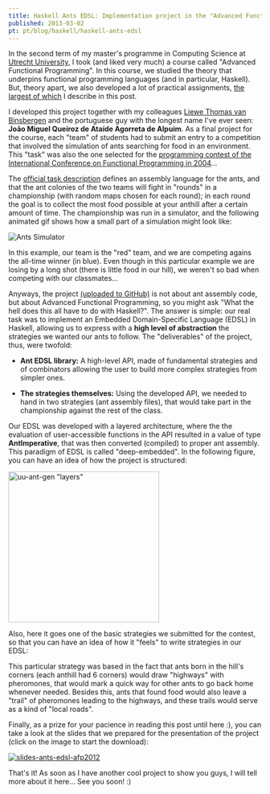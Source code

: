 ```yaml
---
title: Haskell Ants EDSL: Implementation project in the "Advanced Functional Programming" course
published: 2013-03-02
pt: pt/blog/haskell/haskell-ants-edsl
---
```


In the second term of my master's programme in Computing Science at [Utrecht University][1],
I took (and liked very much) a course called "Advanced Functional Programming".
In this course, we studied the theory that underpins functional programming languages (and in particular, Haskell).
But, theory apart, we also developed a lot of practical assignments,
[the largest of which][2] I describe in this post.

I developed this project together with my colleagues [Liewe Thomas van Binsbergen][3]
and the portuguese guy with the longest name I've ever seen: **João Miguel Queiroz de Ataíde Agorreta de Alpuim**.
As a final project for the course, each "team" of students had to submit an entry to a competition
that involved the simulation of ants searching for food in an environment. This "task" was also the one selected for the
[programming contest of the International Conference on Functional Programming in 2004][4]...

<!--more-->

The [official task description][5] defines an assembly language for the ants,
and that the ant colonies of the two teams will fight in "rounds" in a championship (with random maps chosen for each round);
in each round the goal is to collect the most food possible at your anthill after a certain amount of time.
The championship was run in a simulator, and the following animated gif shows how a small part of a simulation might look like:

![Ants Simulator](/files/imgs/2013-03_ants-edsl-animation.gif)

In this example, our team is the "red" team, and we are competing agains the all-time winner (in blue).
Even though in this particular example we are losing by a long shot (there is little food in our hill),
we weren't so bad when competing with our classmates...

Anyways, the project [(uploaded to GitHub)][6] is not about ant assembly code,
but about Advanced Functional Programming, so you might ask "What the hell does this all have to do with Haskell?".
The answer is simple: our real task was to implement an Embedded Domain-Specific Language (EDSL) in Haskell,
allowing us to express with a **high level of abstraction** the strategies we wanted our ants to follow.
The "deliverables" of the project, thus, were twofold:

  * **Ant EDSL library:** A high-level API,
    made of fundamental strategies and of combinators allowing the user to build more complex strategies from simpler ones.

  * **The strategies themselves:** Using the developed API, we needed to hand in two strategies (ant assembly files),
    that would take part in the championship against the rest of the class.

Our EDSL was developed with a layered architecture,
where the the evaluation of user-accessible functions in the API resulted in a value of type **AntImperative**,
that was then converted (compiled) to proper ant assembly.
This paradigm of EDSL is called "deep-embedded".
In the following figure, you can have an idea of how the project is structured:

<div id="imgdiv-layers"><style type="text/css" scoped> #imgdiv-layers img { height:300px };</style>

 ![uu-ant-gen "layers"](/files/imgs/2013-03_uu-ant-gen-layers.png)

</div>

Also, here it goes one of the basic strategies we submitted for the contest,
so that you can have an idea of how it "feels" to write strategies in our EDSL:

<script src="http://gist-it.sudarmuthu.com/github/joaopizani/haskell-ants-edsl-afp2012/blob/master/uu-ant-gen/Game/UUAntGen/Frontend/AntStrategies.hs?slice=158:185&footer=no"></script>

This particular strategy was based in the fact that ants born in the hill's corners (each anthill had 6 corners) would draw "highways" with pheromones,
that would mark a quick way for other ants to go back home whenever needed.
Besides this, ants that found food would also leave a "trail" of pheromones leading to the highways,
and these trails would serve as a kind of "local roads".

Finally, as a prize for your pacience in reading this post until here :),
you can take a look at the slides that we prepared for the presentation of the project (click on the image to start the download):

[![slides-ants-edsl-afp2012](/files/imgs/2013-03_slides-ants-edsl-afp2012.png)](/files/imgs/2013-03_presentation-ants-edsl-afp2012.pdf)

That's it!
As soon as I have another cool project to show you guys, I will tell more about it here...
See you soon! :)

[1]: <http://en.wikipedia.org/wiki/Utrecht_university>
[2]: <https://github.com/joaopizani/haskell-ants-edsl-afp2012>
[3]: <http://www.linkedin.com/pub/liewe-thomas-van-binsbergen/3a/587/659>
[4]: <https://alliance.seas.upenn.edu/~plclub/cgi-bin/contest/index.php>
[5]: </files/imgs/2013-03_icfp-contest-2004-rules.pdf>
[6]: <https://github.com/joaopizani/haskell-ants-edsl-afp2012>

